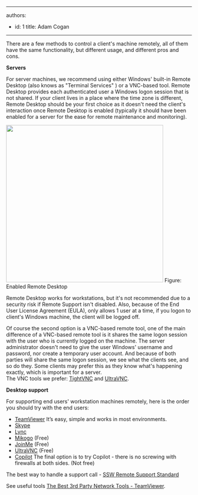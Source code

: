 

---
authors:
  - id: 1
    title: Adam Cogan
---




<span class='intro'> There are a few methods to control a client's machine remotely, all of them have the same functionality, but different usage, and different pros and cons. 
 </span>


  <p>
    <strong>Servers</strong> </p>
<p>For server machines, we recommend using either Windows' built-in Remote Desktop (also knows as &quot;Terminal Services&quot; ) or a VNC-based tool. Remote Desktop provides each authenticated user a Windows logon session that is not shared.&#160;If your client lives in a place where the time zone is different, Remote Desktop should be your first choice as it doesn't need the client's interaction once Remote Desktop is enabled (typically it should have been enabled for a server for the ease for remote maintenance and monitoring). </p>
<img class="ms-rteCustom-ImageArea" alt=" " src="/Management/RulesToSuccessfulProjects/SiteAssets/Pages/RemoteSupport/remoteconnection.png" border="0" style="width&#58;426px;" /> <span class="ms-rteCustom-FigureNormal">Figure&#58; Enabled Remote Desktop </span>
<p>Remote Desktop works for workstations, but it's not recommended due to a security risk if Remote Support isn't disabled. Also, because of the End User License Agreement (EULA), only allows 1 user at a time, if you logon to client's Windows machine, the client will be logged off. </p>
<p>Of course the second option is a VNC-based remote tool, one of the main difference of a&#160;VNC-based remote tool is it shares the same logon session with the user who is currently logged on the machine. The server administrator doesn't need to give the user&#160;Windows' username and password, nor create a temporary user account. And because of both parties will share the same logon session, we see what the clients see, and so do they. Some clients may prefer this as they know what's happening exactly, which is important for a server. <br>
The VNC tools we prefer&#58; <a shape="rect" href="http&#58;//www.ssw.com.au/ssw/Redirect/tightvnc.htm" class="newWindow" target="_blank">TightVNC</a> and <a shape="rect" href="http&#58;//www.ssw.com.au/ssw/Redirect/ultravnc.htm" class="newWindow" target="_blank">UltraVNC</a>. </p>
<p><strong>Desktop support</strong></p>
<p>For supporting end users' workstation machines remotely, here is the order you should try with the end users&#58;</p><ul>
    <li><a shape="rect" href="http&#58;//www.ssw.com.au/ssw/Standards/Support/RemoteSupportViaTeamViewer.aspx">TeamViewer</a>&#160;It’s easy, simple and works in most environments.&#160;</li><li><a href="http&#58;//www.skype.com/">Skype​</a>&#160;</li><li><a href="http&#58;//products.office.com/en/lync/lync">Lync</a></li><li><a href="https&#58;//www.mikogo.com/">Mikogo</a>&#160;(Free)</li><li><a href="https&#58;//www.join.me/">JoinMe</a> (Free)</li>
    <li><a shape="rect" href="http&#58;//www.ssw.com.au/ssw/Standards/Support/RemoteSupportViaUltraVNC.aspx">UltraVNC</a>&#160;(Free)</li>
    <li><a shape="rect" href="http&#58;//www.ssw.com.au/ssw/Standards/Support/RemoteSupportViaCopilot.aspx">Copilot</a>&#160;The final option is to try Copilot - there is no screwing with firewalls at both sides. (Not free)​</li>
</ul>
<p>The best way to handle a support call -&#160;​<a shape="rect" href="http&#58;//www.ssw.com.au/ssw/Standards/Support/RemoteSupportSampleScript.aspx">SSW Remote Support Standard</a> </p>
<p>See useful tools <a shape="rect" href="http&#58;//www.ssw.com.au/ssw/Standards/DeveloperGeneral/networkTools.aspx#TeamViewer">The Best 3rd Party Network Tools - TeamViewer</a>.</p>



